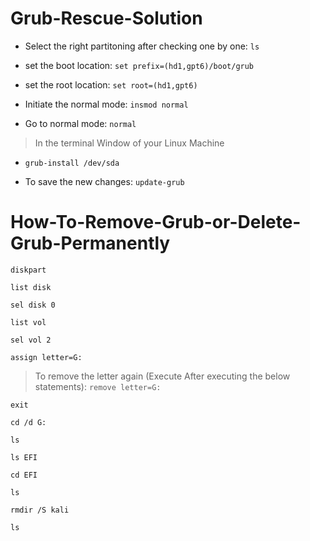 # Grub-Rescue-Solution

* Select the right partitoning after checking one by one: `ls`

* set the boot location: `set prefix=(hd1,gpt6)/boot/grub`

* set the root location: `set root=(hd1,gpt6)`

* Initiate the normal mode: `insmod normal`

* Go to normal mode: `normal`


> In the terminal Window of your Linux Machine

* `grub-install /dev/sda `

* To save the new changes: `update-grub `


# How-To-Remove-Grub-or-Delete-Grub-Permanently

`diskpart`

`list disk`

`sel disk 0`

`list vol`

`sel vol 2`

`assign letter=G:`


> To remove the letter again (Execute After executing the below statements): `remove letter=G: `         

`exit`

`cd /d G:`

`ls`

`ls EFI`

`cd EFI`

`ls`

`rmdir /S kali`

`ls`
